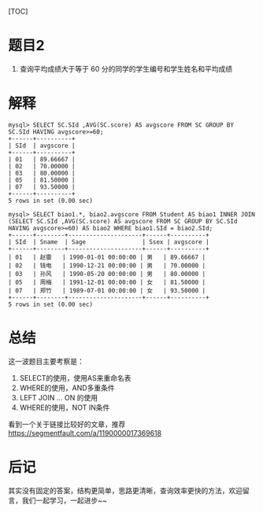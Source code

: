 [TOC]

# 题目2
1. 查询平均成绩大于等于 60 分的同学的学生编号和学生姓名和平均成绩

# 解释



```mysql
mysql> SELECT SC.SId ,AVG(SC.score) AS avgscore FROM SC GROUP BY SC.SId HAVING avgscore>=60;           
+------+----------+
| SId  | avgscore |
+------+----------+
| 01   | 89.66667 |
| 02   | 70.00000 |
| 03   | 80.00000 |
| 05   | 81.50000 |
| 07   | 93.50000 |
+------+----------+
5 rows in set (0.00 sec)
```



```mysql
mysql> SELECT biao1.*, biao2.avgscore FROM Student AS biao1 INNER JOIN (SELECT SC.SId ,AVG(SC.score) AS avgscore FROM SC GROUP BY SC.SId HAVING avgscore>=60) AS biao2 WHERE biao1.SId = biao2.SId;
+------+--------+---------------------+------+----------+
| SId  | Sname  | Sage                | Ssex | avgscore |
+------+--------+---------------------+------+----------+
| 01   | 赵雷   | 1990-01-01 00:00:00 | 男   | 89.66667 |
| 02   | 钱电   | 1990-12-21 00:00:00 | 男   | 70.00000 |
| 03   | 孙风   | 1990-05-20 00:00:00 | 男   | 80.00000 |
| 05   | 周梅   | 1991-12-01 00:00:00 | 女   | 81.50000 |
| 07   | 郑竹   | 1989-07-01 00:00:00 | 女   | 93.50000 |
+------+--------+---------------------+------+----------+
5 rows in set (0.00 sec)
```



# 总结

这一波题目主要考察是：

1. SELECT的使用，使用AS来重命名表
2. WHERE的使用，AND多重条件
3. LEFT JOIN ... ON 的使用
4. WHERE的使用，NOT IN条件

看到一个关于链接比较好的文章，推荐 <https://segmentfault.com/a/1190000017369618>



# 后记

其实没有固定的答案，结构更简单，思路更清晰，查询效率更快的方法，欢迎留言，我们一起学习，一起进步~~